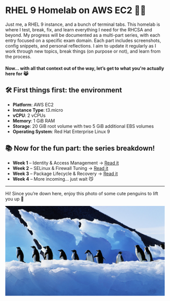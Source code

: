 # RHEL 9 Homelab on AWS EC2 🐧🧠 

Just me, a RHEL 9 instance, and a bunch of terminal tabs. This homelab is where I test, break, fix, and learn everything I need for the RHCSA and beyond. My progress will be documented as a multi-part series, with each entry focused on a specific exam domain. Each part includes screenshots, config snippets, and personal reflections. I aim to update it regularly as I work through new topics, break things (on purpose or not), and learn from the process. 

#### Now... with all that context out of the way, let’s get to what you're actually here for 😹


## 🛠️ First things first: the environment

- **Platform**: AWS EC2  
- **Instance Type**: t3.micro  
- **vCPU**: 2 vCPUs 
- **Memory**: 1 GiB RAM  
- **Storage**: 20 GiB root volume with two 5 GiB additional EBS volumes
- **Operating System**: Red Hat Enterprise Linux 9  


## 📚 Now for the fun part: the series breakdown!

- **Week 1** – Identity & Access Management → [Read it](./lab-log/week1.md)  
- **Week 2** – SELinux & Firewall Tuning → [Read it](./lab-log/week2.md)  
- **Week 3** – Package Lifecycle & Recovery → [Read it](./lab-log/week3.md)
- **Week 4** – More incoming... just wait 😼

---

Hi! Since you’re down here, enjoy this photo of some cute penguins to lift you up 🐧

![Screenshot](assets/screenshots/birds-1756510438349-3248.jpg)


